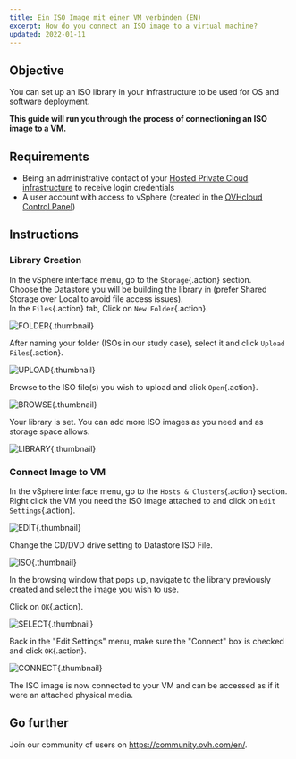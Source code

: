 ```yaml
---
title: Ein ISO Image mit einer VM verbinden (EN)
excerpt: How do you connect an ISO image to a virtual machine?
updated: 2022-01-11
---
```


## Objective

You can set up an ISO library in your infrastructure to be used for OS and software deployment.

**This guide will run you through the process of connectioning an ISO image to a VM.**

## Requirements

- Being an administrative contact of your [Hosted Private Cloud infrastructure](https://www.ovhcloud.com/de/enterprise/products/hosted-private-cloud/) to receive login credentials
- A user account with access to vSphere (created in the [OVHcloud Control Panel](https://www.ovh.com/auth/?action=gotomanager&from=https://www.ovh.de/&ovhSubsidiary=de))

## Instructions

### Library Creation

In the vSphere interface menu, go to the `Storage`{.action} section.<br>
Choose the Datastore you will be building the library in (prefer Shared Storage over Local to avoid file access issues).<br>
In the `Files`{.action} tab, Click on `New Folder`{.action}.

![FOLDER](images/en01newfolder.png){.thumbnail}

After naming your folder (ISOs in our study case), select it and click `Upload Files`{.action}.

![UPLOAD](images/en02upload.png){.thumbnail}

Browse to the ISO file(s) you wish to upload and click `Open`{.action}.

![BROWSE](images/en03browse.png){.thumbnail}

Your library is set. You can add more ISO images as you need and as storage space allows.

![LIBRARY](images/en04library.png){.thumbnail}

### Connect Image to VM

In the vSphere interface menu, go to the `Hosts & Clusters`{.action} section.<br>
Right click the VM you need the ISO image attached to and click on `Edit Settings`{.action}.<br>

![EDIT](images/en05edit.png){.thumbnail}

Change the CD/DVD drive setting to Datastore ISO File.

![ISO](images/en06dataiso.png){.thumbnail}

In the browsing window that pops up, navigate to the library previously created and select the image you wish to use.

Click on `OK`{.action}.

![SELECT](images/en07choose.png){.thumbnail}

Back in the "Edit Settings" menu, make sure the "Connect" box is checked and click `OK`{.action}.

![CONNECT](images/en08connect.png){.thumbnail}

The ISO image is now connected to your VM and can be accessed as if it were an attached physical media.

## Go further

Join our community of users on <https://community.ovh.com/en/>.
